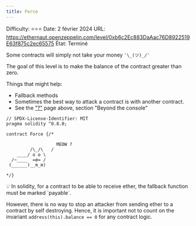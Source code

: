 ```yaml
---
title: Force
---
```


Difficulty: ⭐⭐⭐
Date: 2 février 2024
URL: https://ethernaut.openzeppelin.com/level/0xb6c2Ec883DaAac76D8922519E63f875c2ec65575
État: Terminé

Some contracts will simply not take your money `¯\_(ツ)_/¯`

The goal of this level is to make the balance of the contract greater than zero.

Things that might help:

- Fallback methods
- Sometimes the best way to attack a contract is with another contract.
- See the ["?"](https://ethernaut.openzeppelin.com/help) page above, section "Beyond the console"

```solidity
// SPDX-License-Identifier: MIT
pragma solidity ^0.8.0;

contract Force {/*

                   MEOW ?
         /\_/\   /
    ____/ o o \
  /~____  =ø= /
 (______)__m_m)

*/}
```

<aside>
💡 In solidity, for a contract to be able to receive ether, the fallback function must be marked `payable`.

However, there is no way to stop an attacker from sending ether to a
contract by self destroying. Hence, it is important not to count on the
invariant `address(this).balance == 0` for any contract logic.

</aside>
